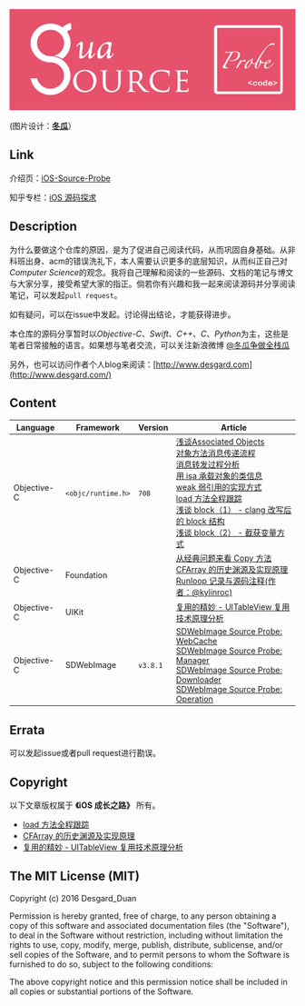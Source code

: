 ![](banner-logo.jpg) 

(图片设计：**[冬瓜](https://www.behance.net/gallery/41562273/Gua-iOS-Source-Prode)**）
## Link

介绍页：[iOS-Source-Probe](http://www.desgard.com/iOS-Source-Probe/)

知乎专栏：[iOS 源码探求](https://zhuanlan.zhihu.com/iOS-Source-Probe)

## Description

为什么要做这个仓库的原因，是为了促进自己阅读代码，从而巩固自身基础。从非科班出身、acm的错误洗礼下，本人需要认识更多的底层知识，从而纠正自己对*Computer Science*的观念。我将自己理解和阅读的一些源码、文档的笔记与博文与大家分享，接受希望大家的指正。倘若你有兴趣和我一起来阅读源码并分享阅读笔记，可以发起`pull request`。

如有疑问，可以在issue中发起。讨论得出结论，才能获得进步。

本仓库的源码分享暂时以*Objective-C*、*Swift*、*C++*、*C*、*Python*为主，这些是笔者日常接触的语言。如果想与笔者交流，可以关注新浪微博 [@冬瓜争做全栈瓜](http://weibo.com/3633493894/profile?topnav=1&wvr=6)

另外，也可以访问作者个人blog来阅读：[http://www.desgard.com](http://www.desgard.com/)

## Content

Language | Framework | Version | Article
----- | --------- | ------ | --------
Objective-C | `<objc/runtime.h>` | `708` | [浅谈Associated Objects](https://github.com/Desgard/iOS-Source-Probe/blob/master/Objective-C/Runtime/%E6%B5%85%E8%B0%88Associated%20Objects.md)<br />[对象方法消息传递流程](https://github.com/Desgard/iOS-Source-Probe/blob/master/Objective-C/Runtime/objc_msgSend%E6%B6%88%E6%81%AF%E4%BC%A0%E9%80%92%E5%AD%A6%E4%B9%A0%E7%AC%94%E8%AE%B0%20-%20%E5%AF%B9%E8%B1%A1%E6%96%B9%E6%B3%95%E6%B6%88%E6%81%AF%E4%BC%A0%E9%80%92%E6%B5%81%E7%A8%8B.md)<br />[消息转发过程分析](https://github.com/Desgard/iOS-Source-Probe/blob/master/Objective-C/Runtime/objc_msgSend%E6%B6%88%E6%81%AF%E4%BC%A0%E9%80%92%E5%AD%A6%E4%B9%A0%E7%AC%94%E8%AE%B0%20-%20%E6%B6%88%E6%81%AF%E8%BD%AC%E5%8F%91.md)<br />[用 isa 承载对象的类信息](https://github.com/Desgard/iOS-Source-Probe/blob/master/Objective-C/Runtime/%E7%94%A8%20isa%20%E6%89%BF%E8%BD%BD%E5%AF%B9%E8%B1%A1%E7%9A%84%E7%B1%BB%E4%BF%A1%E6%81%AF.md)<br />[weak 弱引用的实现方式](https://github.com/Desgard/iOS-Source-Probe/blob/master/Objective-C/Runtime/weak%20%E5%BC%B1%E5%BC%95%E7%94%A8%E7%9A%84%E5%AE%9E%E7%8E%B0%E6%96%B9%E5%BC%8F.md)<br />[load 方法全程跟踪](https://github.com/Desgard/iOS-Source-Probe/blob/master/Objective-C/Runtime/load%20%E6%96%B9%E6%B3%95%E5%85%A8%E7%A8%8B%E8%B7%9F%E8%B8%AA.md)<br />[浅谈 block（1） - clang 改写后的 block 结构](https://github.com/Desgard/iOS-Source-Probe/blob/master/Objective-C/Runtime/%E6%B5%85%E8%B0%88%20block%EF%BC%881%EF%BC%89%20-%20clang%20%E6%94%B9%E5%86%99%E5%90%8E%E7%9A%84%20block%20%E7%BB%93%E6%9E%84.md)<br />[浅谈 block（2） - 截获变量方式](https://github.com/Desgard/iOS-Source-Probe/blob/master/Objective-C/Runtime/%E6%B5%85%E8%B0%88%20block%EF%BC%882%EF%BC%89%20-%20%E6%88%AA%E8%8E%B7%E5%8F%98%E9%87%8F%E6%96%B9%E5%BC%8F.md)
Objective-C | Foundation | | [从经典问题来看 Copy 方法](https://github.com/Desgard/iOS-Source-Probe/blob/master/Objective-C/Foundation/%E4%BB%8E%E7%BB%8F%E5%85%B8%E9%97%AE%E9%A2%98%E6%9D%A5%E7%9C%8B%20Copy%20%E6%96%B9%E6%B3%95.md)<br />[CFArray 的历史渊源及实现原理](https://github.com/Desgard/iOS-Source-Probe/blob/master/Objective-C/Foundation/CFArray%20%E7%9A%84%E5%8E%86%E5%8F%B2%E6%B8%8A%E6%BA%90%E5%8F%8A%E5%AE%9E%E7%8E%B0%E5%8E%9F%E7%90%86.md)<br />[Runloop 记录与源码注释(作者：@kylinroc)](https://github.com/Desgard/iOS-Source-Probe/blob/master/Objective-C/Foundation/Run%20Loop%20%E8%AE%B0%E5%BD%95%E4%B8%8E%E6%BA%90%E7%A0%81%E6%B3%A8%E9%87%8A.md)
Objective-C | UIKit | | [复用的精妙 - UITableView 复用技术原理分析](https://github.com/Desgard/iOS-Source-Probe/blob/master/Objective-C/Foundation/%E5%A4%8D%E7%94%A8%E7%9A%84%E7%B2%BE%E5%A6%99%20-%20UITableView%20%E5%A4%8D%E7%94%A8%E6%8A%80%E6%9C%AF%E5%8E%9F%E7%90%86%E5%88%86%E6%9E%90.md) |
Objective-C | SDWebImage |`v3.8.1` | [SDWebImage Source Probe: WebCache](https://github.com/Desgard/iOS-Source-Probe/blob/master/Objective-C/SDWebImage/SDWebImage%20Source%20Probe%20-%20WebCache.md)<br />[SDWebImage Source Probe: Manager](https://github.com/Desgard/iOS-Source-Probe/blob/master/Objective-C/SDWebImage/SDWebImage%20Source%20Probe%20-%20Manager.md)<br />[SDWebImage Source Probe: Downloader](https://github.com/Desgard/iOS-Source-Probe/blob/master/Objective-C/SDWebImage/SDWebImage%20Source%20Probe%20-%20Downloader.md)<br />[SDWebImage Source Probe: Operation](https://github.com/Desgard/iOS-Source-Probe/blob/master/Objective-C/SDWebImage/SDWebImage%20Source%20Probe%20-%20Operation.md)


## Errata

可以发起issue或者pull request进行勘误。

## Copyright

以下文章版权属于 **《iOS 成长之路》** 所有。

* [load 方法全程跟踪](https://github.com/Desgard/iOS-Source-Probe/blob/master/Objective-C/Runtime/load%20%E6%96%B9%E6%B3%95%E5%85%A8%E7%A8%8B%E8%B7%9F%E8%B8%AA.md)
* [CFArray 的历史渊源及实现原理](https://github.com/Desgard/iOS-Source-Probe/blob/master/Objective-C/Foundation/CFArray%20%E7%9A%84%E5%8E%86%E5%8F%B2%E6%B8%8A%E6%BA%90%E5%8F%8A%E5%AE%9E%E7%8E%B0%E5%8E%9F%E7%90%86.md)
* [复用的精妙 - UITableView 复用技术原理分析](https://github.com/Desgard/iOS-Source-Probe/blob/master/Objective-C/Foundation/%E5%A4%8D%E7%94%A8%E7%9A%84%E7%B2%BE%E5%A6%99%20-%20UITableView%20%E5%A4%8D%E7%94%A8%E6%8A%80%E6%9C%AF%E5%8E%9F%E7%90%86%E5%88%86%E6%9E%90.md)

## The MIT License (MIT)

Copyright (c) 2016 Desgard_Duan

Permission is hereby granted, free of charge, to any person obtaining a copy
of this software and associated documentation files (the "Software"), to deal
in the Software without restriction, including without limitation the rights
to use, copy, modify, merge, publish, distribute, sublicense, and/or sell
copies of the Software, and to permit persons to whom the Software is
furnished to do so, subject to the following conditions:

The above copyright notice and this permission notice shall be included in all
copies or substantial portions of the Software.



